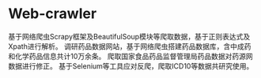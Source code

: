 # Web-crawler
基于网络爬虫Scrapy框架及BeautifulSoup模块等爬取数据，基于正则表达式及Xpath进行解析。
调研药品数据网站，基于网络爬虫搭建药品数据库，含中成药和化学药品信息共计10万余条。
爬取国家食品药品监督管理局药品数据对药源网数据进行修正。
基于Selenium等工具应对反爬，爬取ICD10等数据共研究使用。

